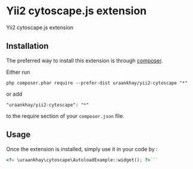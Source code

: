 Yii2 cytoscape.js extension
===========================
Yii2 cytoscape.js extension

Installation
------------

The preferred way to install this extension is through [composer](http://getcomposer.org/download/).

Either run

```
php composer.phar require --prefer-dist uraankhay/yii2-cytoscape "*"
```

or add

```
"uraankhay/yii2-cytoscape": "*"
```

to the require section of your `composer.json` file.


Usage
-----

Once the extension is installed, simply use it in your code by  :

```php
<?= \uraankhay\cytoscape\AutoloadExample::widget(); ?>```